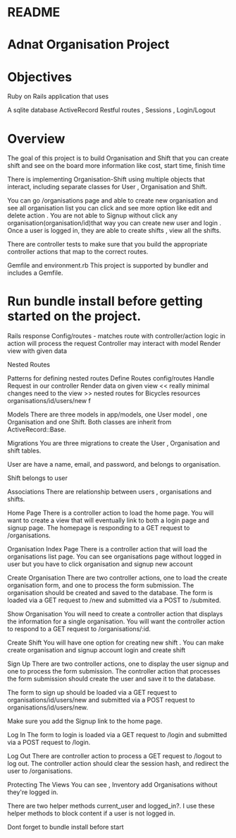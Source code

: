# README


# Adnat Organisation Project

# Objectives

Ruby on Rails application that uses

A sqlite database ActiveRecord Restful routes , Sessions , Login/Logout

# Overview
The goal of this project is to build Organisation and Shift that you can create shift and see on the board more information like cost, start time, finish time

There is implementing Organisation-Shift using multiple objects that interact, including separate classes for User , Organisation and Shift.

You can go /organisations page and able to create new organisation and see all organisation list you can click  and see more option like edit and delete action . You are not able to Signup without click any organisation(organisation/id)that way you can create new user and login . Once a user is logged in, they are able to create shifts , view all the shifts.

There are controller tests to make sure that you build the appropriate controller actions that map to the correct routes.

Gemfile and environment.rb This project is supported by bundler and includes a Gemfile.

# Run bundle install before getting started on the project.

Rails response
Config/routes - matches route with controller/action logic in action will process the request Controller may interact with model Render view with given data

Nested Routes

Patterns for defining nested routes
Define Routes config/routes Handle Request in our controller Render data on given view << really minimal changes need to the view >> nested routes for Bicycles resources organisations/id/users/new f

Models
There are three models in app/models, one User model , one Organisation and one Shift. Both classes are inherit from ActiveRecord::Base.

Migrations
You are three migrations to create the User , Organisation and shift tables.

User are have a name, email, and password, and belongs to organisation.

Shift belongs to user 

Associations
There are relationship between users , organisations and shifts.

Home Page
There is a controller action to load the home page. You will want to create a view that will eventually link to both a login page and signup page. The homepage is responding to a GET request to /organisations.

Organisation Index Page
There is a controller action that will load the organisations list page. You can see organisations page without logged in user but you have to click organisation and signup new account

Create Organisation
There are two controller actions, one to load the create organisation form, and one to process the form submission. The organisation should be created and saved to the database. The form is loaded via a GET request to /new and submitted via a POST to /submited.

Show Organisation
You will need to create a controller action that displays the information for a single organisation. You will want the controller action to respond to a GET request to /organisations/:id.

Create Shift
You will have one option for creating new shift  . You can make create organisation and signup account login and create shift 

Sign Up
There are two controller actions, one to display the user signup and one to process the form submission. The controller action that processes the form submission should create the user and save it to the database.

The form to sign up should be loaded via a GET request to organisations/id/users/new and submitted via a POST request to organisations/id/users/new.

Make sure you add the Signup link to the home page.



Log In
The form to login is loaded via a GET request to /login and submitted via a POST request to /login.

Log Out
There are controller action to process a GET request to /logout to log out. The controller action should clear the session hash, and redirect the user to /organisations.

Protecting The Views
You can see , Inventory add Organisations without they're logged in.

There are two helper methods current_user and logged_in?. I use these helper methods to block content if a user is not logged in.

Dont forget to bundle install before start
